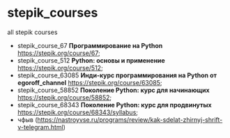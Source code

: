 # stepik_courses
all stepik courses
- stepik_course_67 **Программирование на Python** https://stepik.org/course/67;
- stepik_course_512 **Python: основы и применение** https://stepik.org/course/512;
- stepik_course_63085 **Инди-курс программирования на Python от egoroff_channel** https://stepik.org/course/63085;
- stepik_course_58852 **Поколение Python: курс для начинающих** https://stepik.org/course/58852;
- stepik_course_68343 **Поколение Python: курс для продвинутых** https://stepik.org/course/68343/syllabus;
- чфыв (https://nastroyvse.ru/programs/review/kak-sdelat-zhirnyj-shrift-v-telegram.html)